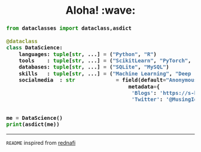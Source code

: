 <h1 align='center'> Aloha! :wave:</h1>


<h3>
    
```python
from dataclasses import dataclass,asdict
 
@dataclass
class DataScience:
    languages: tuple[str, ...] = ("Python", "R")
    tools    : tuple[str, ...] = ("ScikitLearn", "PyTorch", "SpaCy","HuggingFace", "Scrapy")
    databases: tuple[str, ...] = ("SQLite", "MySQL")
    skills   : tuple[str, ...] = ("Machine Learning", "Deep Learning", "Forecasting", "NLP", "Statistics")
    socialmedia  : str             = field(default="Anonymous!", 
                                       metadata={
                                        'Blogs': 'https://s-b-iqbal.github.io/Reflexione/',
                                        'Twitter': '@MusingIqbal'})


me = DataScience()
print(asdict(me))
```
</h3>

---

<!-- BLOGPOSTS:END -->


<!--
**S-B-Iqbal/S-B-Iqbal** is a ✨ _special_ ✨ repository because its `README.md` (this file) appears on your GitHub profile.

Here are some ideas to get you started:

- 🔭 I’m currently working on ...
- 🌱 I’m currently learning ...
- 👯 I’m looking to collaborate on ...
- 🤔 I’m looking for help with ...
- 💬 Ask me about ...
- 📫 How to reach me: ...
- 😄 Pronouns: ...
- ⚡ Fun fact: ...
-->


`README` inspired from [rednafi](https://github.com/rednafi)

